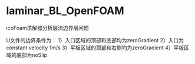 # laminar_BL_OpenFOAM
icoFoam求解器分析层流边界层问题

U文件的边界条件为：
1）入口区域的顶部和底部均为zeroGradient 
2）入口为constant velocity 1m/s
3）平板区域的顶部和右侧均为zeroGradient 
4）平板区域的底部为noSlip


